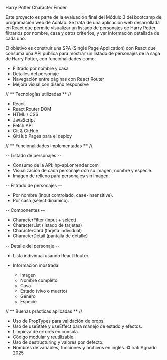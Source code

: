 Harry Potter Character Finder

Este proyecto es parte de la evaluación final del Módulo 3 del bootcamp de programación web de Adalab. Se trata de una aplicación web desarrollada en React que permite visualizar un listado de personajes de Harry Potter, filtrarlos por nombre, casa y otros criterios, y ver información detallada de cada uno.

El objetivo es construir una SPA (Single Page Application) con React que consuma una API pública para mostrar un listado de personajes de la saga de Harry Potter, con funcionalidades como:

- Filtrado por nombre y casa
- Detalles del personaje
- Navegación entre páginas con React Router
- Mejora visual con diseño responsive

// ** Tecnologías utilizadas ** //

- React
- React Router DOM
- HTML / CSS
- JavaScript
- Fetch API
- Git & GitHub
- GitHub Pages para el deploy

// ** Funcionalidades implementadas ** //

-- Listado de personajes -- 

- Consumo de la API: hp-api.onrender.com
- Visualización de cada personaje con su imagen, nombre y especie.
- Imagen de relleno para personajes sin imagen.

-- Filtrado de personajes --

- Por nombre (input controlado, case-insensitive).
- Por casa (select dinámico).

-- Componentes --

- CharacterFilter (input + select)
- CharacterList (listado de tarjetas)
- CharacterCard (tarjeta individual)
- CharacterDetail (pantalla de detalle)

-- Detalle del personaje --

- Lista individual usando React Router.
- Información mostrada:

     - Imagen
     - Nombre completo
     - Casa
     - Estado (vivo o muerto)
     - Género
     - Especie

 // ** Buenas prácticas aplicadas ** //

- Uso de PropTypes para validación de props.
- Uso de useState y useEffect para manejo de estado y efectos.
- Limpieza de errores en consola.
- Código modular y reutilizable.
- Uso de destructuring y valores por defecto.
- Nombres de variables, funciones y archivos en inglés.
© Irati Aguado 2025





